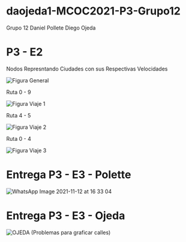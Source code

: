 # daojeda1-MCOC2021-P3-Grupo12

Grupo 12
Daniel Pollete
Diego Ojeda


# P3 - E2


Nodos Represntando Ciudades con sus Respectivas Velocidades

![Figura General](https://user-images.githubusercontent.com/88356329/141036716-6cad3a4b-e9d4-4546-810a-479a9a3693a9.png)

Ruta 0 - 9 

![Figura Viaje 1](https://user-images.githubusercontent.com/88356329/141036727-cb1e6123-8f78-490a-84a3-a612a0f95790.png)

Ruta 4 - 5

![Figura Viaje 2](https://user-images.githubusercontent.com/88356329/141036757-f266e787-8a68-4670-9451-b61da0f75b44.png)


Ruta 0 - 4

![Figura Viaje 3](https://user-images.githubusercontent.com/88356329/141036767-e3e7021e-baf2-4d6b-b6e1-ca3a4c23bfef.png)


# Entrega P3 - E3 - Polette

![WhatsApp Image 2021-11-12 at 16 33 04](https://user-images.githubusercontent.com/88356329/141525857-e91a6b50-ac5a-4dcc-9554-9892f811f983.jpeg)

# Entrega P3 - E3 - Ojeda
![OJEDA](https://user-images.githubusercontent.com/53507891/141601381-f8be46c9-a2f4-41db-ae6f-b113b7981481.jpeg)
(Problemas para graficar calles)
